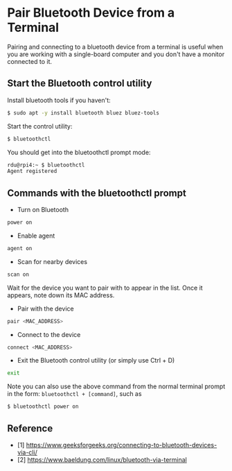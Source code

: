 # Pair Bluetooth Device from a Terminal

Pairing and connecting to a bluetooth device from a terminal is useful when you are working with a single-board computer and you don't have a monitor connected to it.

## Start the Bluetooth control utility

Install bluetooth tools if you haven't:

```bash
$ sudo apt -y install bluetooth bluez bluez-tools
```

Start the control utility:

```bash
$ bluetoothctl
```

You should get into the bluetoothctl prompt mode:

```bash
rdu@rpi4:~ $ bluetoothctl 
Agent registered
```

## Commands with the bluetoothctl prompt

* Turn on Bluetooth

```bash
power on
```

* Enable agent

```bash
agent on
```

* Scan for nearby devices

```bash
scan on
```

Wait for the device you want to pair with to appear in the list. Once it appears, note down its MAC address.

* Pair with the device

```bash
pair <MAC_ADDRESS>
```

* Connect to the device

```bash
connect <MAC_ADDRESS>
```

* Exit the Bluetooth control utility (or simply use Ctrl + D)

```bash
exit
```

Note you can also use the above command from the normal terminal prompt in the form: `bluetoothctl + [command]`, such as 

```bash
$ bluetoothctl power on
```

## Reference

* [1] https://www.geeksforgeeks.org/connecting-to-bluetooth-devices-via-cli/
* [2] https://www.baeldung.com/linux/bluetooth-via-terminal